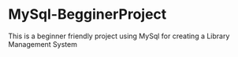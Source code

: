 # MySql-BegginerProject
This is a beginner friendly project using MySql for creating a Library Management System
